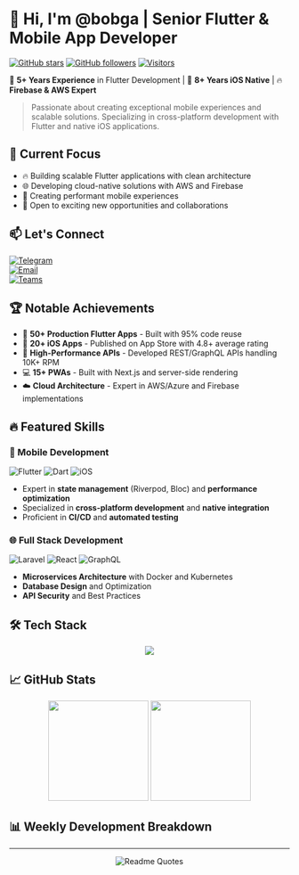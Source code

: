 # 👋 Hi, I'm @bobga | Senior Flutter & Mobile App Developer

[![GitHub stars](https://img.shields.io/github/stars/bobga/bobga?style=social)](https://github.com/bobga/bobga/stargazers)
[![GitHub followers](https://img.shields.io/github/followers/bobga?style=social)](https://github.com/bobga)
[![Visitors](https://komarev.com/ghpvc/?username=bobga&label=Profile%20views&color=0e75b6&style=flat)](https://github.com/bobga)

🚀 **5+ Years Experience** in Flutter Development | 🍏 **8+ Years iOS Native** | 🔥 **Firebase & AWS Expert**

> Passionate about creating exceptional mobile experiences and scalable solutions. Specializing in cross-platform development with Flutter and native iOS applications.

## 🎯 Current Focus

- 🔥 Building scalable Flutter applications with clean architecture
- 🌐 Developing cloud-native solutions with AWS and Firebase
- 📱 Creating performant mobile experiences
- 🤝 Open to exciting new opportunities and collaborations

## 📫 Let's Connect

<p align="left">
  <!-- Telegram -->
  <a href="https://t.me/fluttercto">
    <img alt="Telegram" src="https://img.shields.io/badge/Telegram-@fluttercto-26A5E4?style=for-the-badge&logo=telegram&logoColor=white"/>
  </a></br>
  <!-- Gmail -->
  <a href="mailto:virtium1000@gmail.com">
    <img alt="Email" src="https://img.shields.io/badge/Email-virtium1000@gmail.com-D14836?style=for-the-badge&logo=gmail&logoColor=white"/>
  </a></br>
  
  <!-- Microsoft Teams -->
  <a href="https://teams.microsoft.com/l/chat/0/0?users=virtium1000@gmail.com">
    <img alt="Teams" src="https://img.shields.io/badge/Teams-Chat-6264A7?style=for-the-badge&logo=microsoft-teams&logoColor=white"/>
  </a>
</p>

## 🏆 Notable Achievements

- 🏅 **50+ Production Flutter Apps** - Built with 95% code reuse
- 🌟 **20+ iOS Apps** - Published on App Store with 4.8+ average rating
- 🚀 **High-Performance APIs** - Developed REST/GraphQL APIs handling 10K+ RPM
- 💻 **15+ PWAs** - Built with Next.js and server-side rendering
- ☁️ **Cloud Architecture** - Expert in AWS/Azure and Firebase implementations

## 🔥 Featured Skills

### 📱 Mobile Development
<p align="left">
  <img alt="Flutter" src="https://img.shields.io/badge/Flutter-Expert-02569B?logo=flutter&style=for-the-badge"/>
  <img alt="Dart" src="https://img.shields.io/badge/Dart-Pro-0175C2?logo=dart&style=for-the-badge"/>
  <img alt="iOS" src="https://img.shields.io/badge/iOS_Swift-8+years-FA7343?logo=swift&style=for-the-badge"/>
</p>

- Expert in **state management** (Riverpod, Bloc) and **performance optimization**
- Specialized in **cross-platform development** and **native integration**
- Proficient in **CI/CD** and **automated testing**

### 🌐 Full Stack Development
<p align="left">
  <img alt="Laravel" src="https://img.shields.io/badge/Laravel-10+years-FF2D20?logo=laravel&style=for-the-badge"/>
  <img alt="React" src="https://img.shields.io/badge/React-5+years-61DAFB?logo=react&style=for-the-badge"/>
  <img alt="GraphQL" src="https://img.shields.io/badge/GraphQL-4+years-E10098?logo=graphql&style=for-the-badge"/>
</p>

- **Microservices Architecture** with Docker and Kubernetes
- **Database Design** and Optimization
- **API Security** and Best Practices

## 🛠️ Tech Stack

<p align="center">
  <img src="https://skillicons.dev/icons?i=flutter,dart,swift,react,laravel,nodejs,firebase,aws,azure,docker,git,graphql,mysql,postgres,html,css,js,tailwind&perline=9"/>
</p>

## 📈 GitHub Stats

<div align="center">
  <img height="180em" src="https://github-readme-stats.vercel.app/api?username=bobga&show_icons=true&theme=radical&include_all_commits=true"/>
  <img height="180em" src="https://github-readme-stats.vercel.app/api/top-langs/?username=bobga&layout=compact&theme=radical&hide_title=true"/>
</div>

## 📊 Weekly Development Breakdown

<!--START_SECTION:waka-->
<!--END_SECTION:waka-->

---
<div align="center">
  <img src="https://quotes-github-readme.vercel.app/api?type=horizontal&theme=radical" alt="Readme Quotes"/>
</div>


